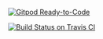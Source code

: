[![Gitpod Ready-to-Code](https://img.shields.io/badge/Gitpod-Ready--to--Code-blue?logo=gitpod)](https://gitpod.io/#https://github.com/abstratt/sandbox) 

[![Build Status on Travis CI](https://travis-ci.org/abstratt/sandbox.svg?branch=graphs)](https://travis-ci.org/abstratt/sandbox)


